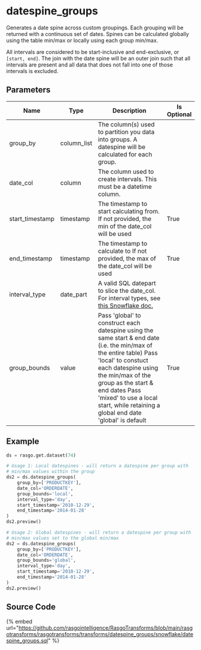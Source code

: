 

# datespine_groups

Generates a date spine across custom groupings. Each grouping will be returned with a 
continuous set of dates.
Spines can be calculated globally using the table min/max or locally using each group min/max.

All intervals are considered to be start-inclusive and end-exclusive, or `[start, end]`. 
The join with the date spine will be an outer join such that all intervals are present 
and all data that does not fall into one of those intervals is excluded. 


## Parameters

|      Name       |    Type     |                                                                                                                                                 Description                                                                                                                                                 | Is Optional |
| --------------- | ----------- | ----------------------------------------------------------------------------------------------------------------------------------------------------------------------------------------------------------------------------------------------------------------------------------------------------------- | ----------- |
| group_by        | column_list | The column(s) used to partition you data into groups. A datespine will be calculated for each group.                                                                                                                                                                                                        |             |
| date_col        | column      | The column used to create intervals. This must be a datetime column.                                                                                                                                                                                                                                        |             |
| start_timestamp | timestamp   | The timestamp to start calculating from. If not provided, the min of the date_col will be used                                                                                                                                                                                                              | True        |
| end_timestamp   | timestamp   | The timestamp to calculate to If not provided, the max of the date_col will be used                                                                                                                                                                                                                         | True        |
| interval_type   | date_part   | A valid SQL datepart to slice the date_col. For interval types, see [this Snowflake doc.](https://docs.snowflake.com/en/sql-reference/data-types-datetime.html#interval-constants)                                                                                                                          |             |
| group_bounds    | value       | Pass 'global' to construct each datespine using the same start & end date (i.e. the min/max of the entire table)  Pass 'local' to constuct each datespine using the min/max of the group as the start & end dates Pass 'mixed' to use a local start, while retaining a global end date 'global' is default  | True        |


## Example

```python
ds = rasgo.get.dataset(74)

# Usage 1: Local datespines - will return a datespine per group with 
# min/max values within the group
ds2 = ds.datespine_groups(
    group_by=['PRODUCTKEY'],
    date_col='ORDERDATE',
    group_bounds='local',
    interval_type='day',
    start_timestamp='2010-12-29',
    end_timestamp='2014-01-28' 
)
ds2.preview()

# Usage 2: Global datespines - will return a datespine per group with 
# min/max values set to the global min/max
ds2 = ds.datespine_groups(
    group_by=['PRODUCTKEY'],
    date_col='ORDERDATE',
    group_bounds='global',
    interval_type='day',
    start_timestamp='2010-12-29',
    end_timestamp='2014-01-28' 
)
ds2.preview()

```

## Source Code

{% embed url="https://github.com/rasgointelligence/RasgoTransforms/blob/main/rasgotransforms/rasgotransforms/transforms/datespine_groups/snowflake/datespine_groups.sql" %}

